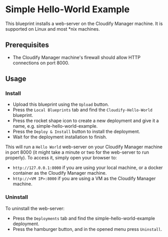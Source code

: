 # Simple Hello-World Example

This blueprint installs a web-server on the Cloudify Manager machine. It is supported on Linux and most *nix machines.

## Prerequisites

- The Cloudify Manager machine's firewall should allow HTTP connections on port 8000.


## Usage
 
### Install 

- Upload this blueprint using the `Upload` button.
- Press the `Local Blueprints` tab and find the `Cloudify-Hello-World` blueprint. 
- Press the rocket shape icon to create a new deployment and give it a name, e.g. simple-hello-world-example.
- Press the `Deploy & Install` button to install the deployment. 
- Wait for the deployment installation to finish.

This will run a `Hello World` web-server on your Cloudify Manager machine in port 8000 (it might take a minute or two for the web-server to run properly). 
To access it, simply open your browser to:

 * `http://127.0.0.1:8000` if you are using your local machine, or a docker container as the Cloudify Manager machine.
 * `http://<VM IP>:8000` if you are using a VM as the Cloudify Manager machine.

### Uninstall
To uninstall the web-server:

- Press the `Deployments` tab and find the simple-hello-world-example deployment.
- Press the hamburger button, and in the opened menu press `Uninstall`.
